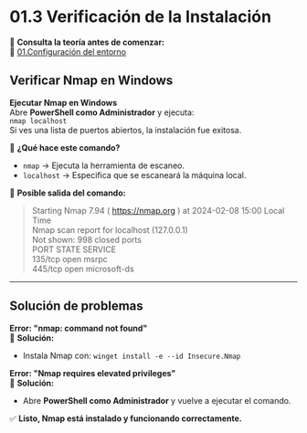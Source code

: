 # 01.3 Verificación de la Instalación

📖 **Consulta la teoría antes de comenzar:**  
🔗 [01.Configuración del entorno](https://courageous-tail-945.notion.site/01-Configuraci-n-del-entorno-19582d5d542380bd8790f5e20d81f4f4)

## Verificar Nmap en Windows

**Ejecutar Nmap en Windows**  
Abre **PowerShell como Administrador** y ejecuta:  
`nmap localhost`  
Si ves una lista de puertos abiertos, la instalación fue exitosa.

📌 **¿Qué hace este comando?**  
- `nmap` → Ejecuta la herramienta de escaneo.  
- `localhost` → Especifica que se escaneará la máquina local.  

📌 **Posible salida del comando:**  
> Starting Nmap 7.94 ( https://nmap.org ) at 2024-02-08 15:00 Local Time  
> Nmap scan report for localhost (127.0.0.1)  
> Not shown: 998 closed ports  
> PORT    STATE SERVICE  
> 135/tcp open  msrpc  
> 445/tcp open  microsoft-ds  

---

## Solución de problemas

**Error: "nmap: command not found"**  
📌 **Solución:**  
- Instala Nmap con: `winget install -e --id Insecure.Nmap`  

**Error: "Nmap requires elevated privileges"**  
📌 **Solución:**  
- Abre **PowerShell como Administrador** y vuelve a ejecutar el comando.  

✅ **Listo, Nmap está instalado y funcionando correctamente.**
